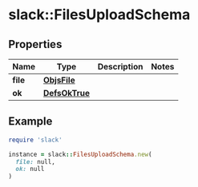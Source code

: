 # slack::FilesUploadSchema

## Properties

| Name | Type | Description | Notes |
| ---- | ---- | ----------- | ----- |
| **file** | [**ObjsFile**](ObjsFile.md) |  |  |
| **ok** | [**DefsOkTrue**](DefsOkTrue.md) |  |  |

## Example

```ruby
require 'slack'

instance = slack::FilesUploadSchema.new(
  file: null,
  ok: null
)
```

